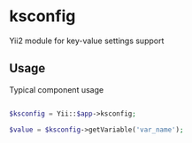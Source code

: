 # ksconfig
Yii2 module for key-value settings support


Usage
-----


Typical component usage

```php

$ksconfig = Yii::$app->ksconfig;

$value = $ksconfig->getVariable('var_name');

```